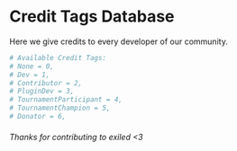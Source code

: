 # Credit Tags Database
Here we give credits to every developer of our community.
```yml
# Available Credit Tags:
# None = 0,
# Dev = 1,
# Contributor = 2,
# PluginDev = 3,
# TournamentParticipant = 4,
# TournamentChampion = 5,
# Donator = 6,
```
###### Thanks for contributing to exiled <3
